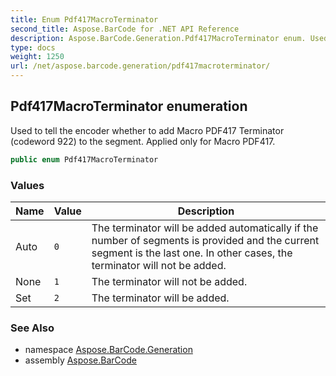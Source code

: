 ```yaml
---
title: Enum Pdf417MacroTerminator
second_title: Aspose.BarCode for .NET API Reference
description: Aspose.BarCode.Generation.Pdf417MacroTerminator enum. Used to tell the encoder whether to add Macro PDF417 Terminator codeword 922 to the segment. Applied only for Macro PDF417
type: docs
weight: 1250
url: /net/aspose.barcode.generation/pdf417macroterminator/
---
```

## Pdf417MacroTerminator enumeration

Used to tell the encoder whether to add Macro PDF417 Terminator (codeword 922) to the segment. Applied only for Macro PDF417.

```csharp
public enum Pdf417MacroTerminator
```

### Values

| Name | Value | Description |
| --- | --- | --- |
| Auto | `0` | The terminator will be added automatically if the number of segments is provided and the current segment is the last one. In other cases, the terminator will not be added. |
| None | `1` | The terminator will not be added. |
| Set | `2` | The terminator will be added. |

### See Also

* namespace [Aspose.BarCode.Generation](../../aspose.barcode.generation/)
* assembly [Aspose.BarCode](../../)


